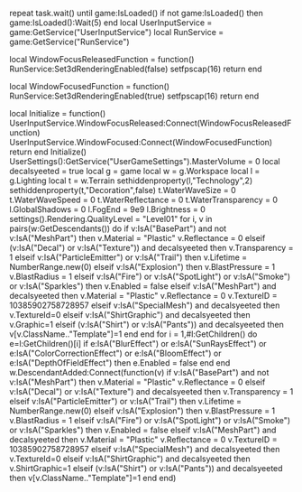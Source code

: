 repeat task.wait() until game:IsLoaded()
if not game:IsLoaded() then game:IsLoaded():Wait(5) end
local UserInputService = game:GetService("UserInputService")
local RunService = game:GetService("RunService")

local WindowFocusReleasedFunction = function()
	RunService:Set3dRenderingEnabled(false)
	setfpscap(16)
	return
end

local WindowFocusedFunction = function()
	RunService:Set3dRenderingEnabled(true)
	setfpscap(16)
	return
end

local Initialize = function()
	UserInputService.WindowFocusReleased:Connect(WindowFocusReleasedFunction)
	UserInputService.WindowFocused:Connect(WindowFocusedFunction)
	return
end
Initialize()
UserSettings():GetService("UserGameSettings").MasterVolume = 0
local decalsyeeted = true
local g = game
local w = g.Workspace
local l = g.Lighting
local t = w.Terrain
sethiddenproperty(l,"Technology",2)
sethiddenproperty(t,"Decoration",false)
t.WaterWaveSize = 0
t.WaterWaveSpeed = 0
t.WaterReflectance = 0
t.WaterTransparency = 0
l.GlobalShadows = 0
l.FogEnd = 9e9
l.Brightness = 0
settings().Rendering.QualityLevel = "Level01"
for i, v in pairs(w:GetDescendants()) do
    if v:IsA("BasePart") and not v:IsA("MeshPart") then
        v.Material = "Plastic"
        v.Reflectance = 0
    elseif (v:IsA("Decal") or v:IsA("Texture")) and decalsyeeted then
        v.Transparency = 1
    elseif v:IsA("ParticleEmitter") or v:IsA("Trail") then
        v.Lifetime = NumberRange.new(0)
    elseif v:IsA("Explosion") then
        v.BlastPressure = 1
        v.BlastRadius = 1
    elseif v:IsA("Fire") or v:IsA("SpotLight") or v:IsA("Smoke") or v:IsA("Sparkles") then
        v.Enabled = false
    elseif v:IsA("MeshPart") and decalsyeeted then
        v.Material = "Plastic"
        v.Reflectance = 0
        v.TextureID = 10385902758728957
    elseif v:IsA("SpecialMesh") and decalsyeeted  then
        v.TextureId=0
    elseif v:IsA("ShirtGraphic") and decalsyeeted then
        v.Graphic=1
    elseif (v:IsA("Shirt") or v:IsA("Pants")) and decalsyeeted then
        v[v.ClassName.."Template"]=1
    end
end
for i = 1,#l:GetChildren() do
    e=l:GetChildren()[i]
    if e:IsA("BlurEffect") or e:IsA("SunRaysEffect") or e:IsA("ColorCorrectionEffect") or e:IsA("BloomEffect") or e:IsA("DepthOfFieldEffect") then
        e.Enabled = false
    end
end
w.DescendantAdded:Connect(function(v)
   if v:IsA("BasePart") and not v:IsA("MeshPart") then
        v.Material = "Plastic"
        v.Reflectance = 0
    elseif v:IsA("Decal") or v:IsA("Texture") and decalsyeeted then
        v.Transparency = 1
    elseif v:IsA("ParticleEmitter") or v:IsA("Trail") then
        v.Lifetime = NumberRange.new(0)
    elseif v:IsA("Explosion") then
        v.BlastPressure = 1
        v.BlastRadius = 1
    elseif v:IsA("Fire") or v:IsA("SpotLight") or v:IsA("Smoke") or v:IsA("Sparkles") then
        v.Enabled = false
    elseif v:IsA("MeshPart") and decalsyeeted then
        v.Material = "Plastic"
        v.Reflectance = 0
        v.TextureID = 10385902758728957
    elseif v:IsA("SpecialMesh") and decalsyeeted then
        v.TextureId=0
    elseif v:IsA("ShirtGraphic") and decalsyeeted then
        v.ShirtGraphic=1
    elseif (v:IsA("Shirt") or v:IsA("Pants")) and decalsyeeted then
        v[v.ClassName.."Template"]=1
            end
        end)
